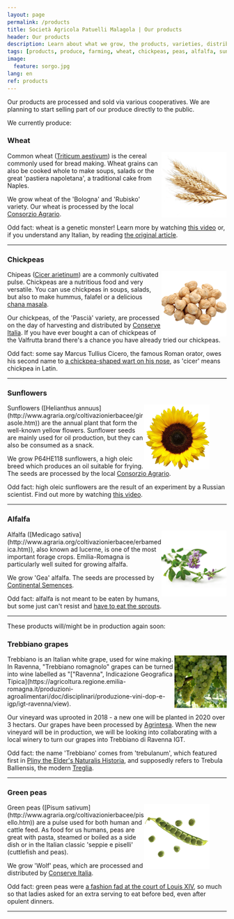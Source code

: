 ```yaml
---
layout: page
permalink: /products
title: Società Agricola Patuelli Malagola | Our products
header: Our products
description: Learn about what we grow, the products, varieties, distribution and interesting facts.
tags: [products, produce, farming, wheat, chickpeas, peas, alfalfa, sunflowers, grapes, trebbiano, vineyard, Ravenna, Emilia-Romagna]
image:
  feature: sorgo.jpg
lang: en
ref: products
---
```


Our products are processed and sold via various cooperatives. We are planning to start selling part of our produce directly to the public.

We currently produce:

### Wheat    

<img src="/images/wheat.png" alt="Grano" style="width:150px;height:150px;" align="right">

Common wheat ([Triticum aestivum](http://www.agraria.org/coltivazionierbacee/granotenero.htm)) is the cereal commonly used for bread making. Wheat grains can also be cooked whole to make soups, salads or the great 'pastiera napoletana', a traditional cake from Naples. 

We grow wheat of the 'Bologna' and 'Rubisko' variety. Our wheat is processed by the local [Consorzio Agrario](https://www.consorzioagrarioravenna.it/).  

Odd fact: wheat is a genetic monster! Learn more by watching [this video](https://youtu.be/BXF11C_B-HM) or, if you understand any Italian, by reading [the original article](http://bressanini-lescienze.blogautore.espresso.repubblica.it/2016/03/24/quel-mostro-genetico-chiamato-frumento/).  

---

### Chickpeas    
<img src="/images/chickpeas.png" alt="Ceci" style="width:150px;height:150px;" align="right">    

Chipeas ([Cicer arietinum](http://www.agraria.org/coltivazionierbacee/cece.htm)) are a commonly cultivated pulse. Chickpeas are a nutritious food and very versatile. You can use chickpeas in soups, salads, but also to make hummus, falafel or a delicious [chana masala](https://www.theguardian.com/lifeandstyle/2015/sep/24/how-to-make-the-perfect-chana-masala).  

Our chickpeas, of the 'Pascià' variety, are processed on the day of harvesting and distributed by [Conserve Italia](https://www.conserveitalia.it/en/). If you have ever bought a can of chickpeas of the Valfrutta brand there's a chance you have already tried our chickpeas.      

Odd fact: some say Marcus Tullius Cicero, the famous Roman orator, owes his second name to [a chickpea-shaped wart on his nose](https://www.etimo.it/?term=cicerone), as 'cicer' means chickpea in Latin.

--- 

### Sunflowers    
<figure>
	<img src="/images/sunflower.png" alt="Girasole" style="width:150px;height:150px;" align="right">
</figure>  
Sunflowers ([Helianthus annuus](http://www.agraria.org/coltivazionierbacee/girasole.htm)) are the annual plant that form the well-known yellow flowers. Sunflower seeds are mainly used for oil production, but they can also be consumed as a snack.   
  
We grow P64HE118 sunflowers, a high oleic breed which produces an oil suitable for frying. The seeds are processed by the local [Consorzio Agrario](https://www.consorzioagrarioravenna.it/).  

Odd fact: high oleic sunflowers are the result of an experiment by a Russian scientist. Find out more by watching [this video](https://youtu.be/keea-WMvt_o).

---   
    
### Alfalfa    
<img src="/images/alfalfa.png" alt="Erba medica" style="width:150px;height:150px;" align="right">   
Alfalfa ([Medicago sativa](http://www.agraria.org/coltivazionierbacee/erbamedica.htm)), also known ad lucerne, is one of the most important forage crops. Emilia-Romagna is particularly well suited for growing alfalfa. 

We grow 'Gea' alfalfa. The seeds are processed by [Continental Semences](http://www.continentalsemences.com/Inglese/Index.html).

Odd fact: alfalfa is not meant to be eaten by humans, but some just can't resist and [have to eat the sprouts](https://alivebynature.com/the-right-way-to-eat-alfalfa-sprouts/).
  
---   

These products will/might be in production again soon:


### Trebbiano grapes    
<img src="/images/trebbiano.jpg" alt="Trebbiano" style="width:120px;height:120px;" align="right">  
Trebbiano is an Italian white grape, used for wine making. In Ravenna, "Trebbiano romagnolo" grapes can be turned into wine labelled as "["Ravenna", Indicazione Geografica Tipica](https://agricoltura.regione.emilia-romagna.it/produzioni-agroalimentari/doc/disciplinari/produzione-vini-dop-e-igp/igt-ravenna/view).   

Our vineyard was uprooted in 2018 - a new one will be planted in 2020 over 3 hectars. Our grapes have been processed by [Agrintesa](http://www.agrintesa.it/). When the new vineyard will be in production, we will be looking into collaborating with a local winery to turn our grapes into Trebbiano di Ravenna IGT.   

Odd fact: the name 'Trebbiano' comes from 'trebulanum', which featured first in [Pliny the Elder's Naturalis Historia](https://la.wikisource.org/wiki/Naturalis_Historia/Liber_XIV), and supposedly refers to Trebula Balliensis, the modern [Treglia](https://goo.gl/maps/QLaEGcHLUHx).  
   
---    

### Green peas      
<figure>
	<img src="/images/peas.png" alt="Piselli" style="width:150px;height:150px;" align="right">
</figure>  
Green peas ([Pisum sativum](http://www.agraria.org/coltivazionierbacee/pisello.htm)) are a pulse used for both human and cattle feed. As food for us humans, peas are great with pasta, steamed or boiled as a side dish or in the Italian classic 'seppie e piselli' (cuttlefish and peas). 
  
We grow 'Wolf' peas, which are processed and distributed by [Conserve Italia](https://www.conserveitalia.it/en/).  

Odd fact: green peas were [a fashion fad at the court of Louis XIV](https://www.laterza.it/index.php?option=com_laterza&Itemid=97&task=schedalibro&isbn=9788842091011), so much so that ladies asked for an extra serving to eat before bed, even after opulent dinners.  

---  

